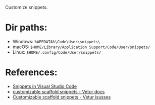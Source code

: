 Customize snippets.

# Dir paths:

- Windows: `%APPDATA%\Code\User\snippets\`
- macOS: `$HOME/Library/Application Support/Code/User/snippets/`
- Linux: `$HOME/.config/Code/User/snippets/`

# 

# References: 

- [Snippets in Visual Studio Code](https://code.visualstudio.com/docs/editor/userdefinedsnippets)
- [customizable scaffold snippets - Vetur docs](https://vuejs.github.io/vetur/snippet.html#customizable-scaffold-snippets)
- [Customizable scaffold snippets - Vetur isusses](https://github.com/vuejs/vetur/issues/1151)
